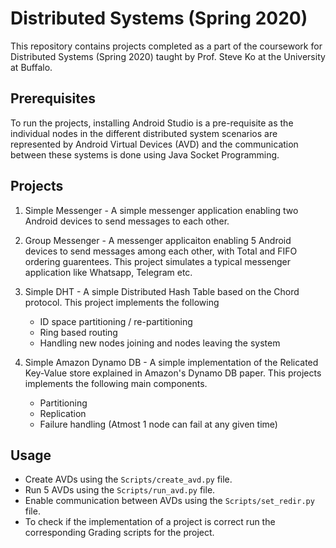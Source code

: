 # Distributed Systems (Spring 2020)

This repository contains projects completed as a part of the coursework for Distributed Systems (Spring 2020) taught by Prof. Steve Ko at the University at Buffalo.

## Prerequisites
To run the projects, installing Android Studio is a pre-requisite as the individual nodes in the different distributed system scenarios are represented by Android Virtual Devices (AVD) and the communication between these systems is done using Java Socket Programming.

## Projects
1. Simple Messenger - A simple messenger application enabling two Android devices to send messages to each other. 


2. Group Messenger - A messenger applicaiton enabling 5 Android devices to send messages among each other, with Total and FIFO ordering guarentees. This project simulates a typical messenger application like Whatsapp, Telegram etc.


3. Simple DHT - A simple Distributed Hash Table based on the Chord protocol. This project implements the following
   - ID space partitioning / re-partitioning
   - Ring based routing
   - Handling new nodes joining and nodes leaving the system

4. Simple Amazon Dynamo DB - A simple implementation of the Relicated Key-Value store explained in Amazon's Dynamo DB paper. This projects implements the following main components. 

   - Partitioning
   - Replication
   - Failure handling (Atmost 1 node can fail at any given time)

## Usage
- Create AVDs using the `Scripts/create_avd.py` file.
- Run 5 AVDs using the `Scripts/run_avd.py` file.
- Enable communication between AVDs using the `Scripts/set_redir.py` file.
- To check if the implementation of a project is correct run the corresponding Grading scripts for the project.
